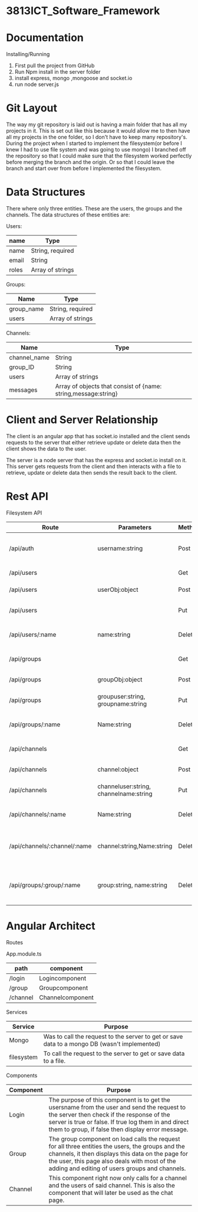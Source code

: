 # 3813ICT_Software_Framework
# Documentation

Installing/Running

1. First pull the project from GitHub
2. Run Npm install in the server folder
3. install express, mongo ,mongoose and socket.io
3. run node server.js

# Git Layout

The way my git repository is laid out is having a main folder that has all my projects in it. This is set out like this because it would allow me to then have all my projects in the one folder, so I don&#39;t have to keep many repository&#39;s. During the project when I started to implement the filesystem(or before I knew I had to use file system and was going to use mongo) I branched off the repository so that I could make sure that the filesystem worked perfectly before merging the branch and the origin. Or so that I could leave the branch and start over from before I implemented the filesystem.

# Data Structures

There where only three entities. These are the users, the groups and the channels. The data structures of these entities are:

Users:

| name | Type |
| --- | --- |
| name | String, required |
| email | String |
| roles | Array of strings |

Groups:

| Name | Type |
| --- | --- |
| group\_name | String, required |
| users | Array of strings |

Channels:

| Name | Type |
| --- | --- |
| channel\_name | String |
| group\_ID | String |
| users | Array of strings |
| messages | Array of objects that consist of {name: string,message:string} |

# Client and Server Relationship

The client is an angular app that has socket.io installed and the client sends requests to the server that either retrieve update or delete data then the client shows the data to the user.

The server is a node server that has the express and socket.io install on it. This server gets requests from the client and then interacts with a file to retrieve, update or delete data then sends the result back to the client.





# Rest API

Filesystem API

| Route | Parameters | Method | Return Values | Purpose |
| --- | --- | --- | --- | --- |
| /api/auth | username:string | Post | userObj:objectsuccess:Boolean | To check if a user exists |
| /api/users |   | Get | userObj:objectsuccess:Boolean | To get all users |
| /api/users | userObj:object | Post | userObj:objectsuccess:boolean | To add a user |
| /api/users |   | Put | userObj:objectsuccess:boolean | To edit a users role |
| /api/users/:name | name:string | Delete | userObj:objectsuccess:boolean | To delete a user |
| /api/groups |   | Get | groupObj:objectsuccess:boolean | To get all groups |
| /api/groups | groupObj:object | Post | groupObj:objectsuccess:boolean | To add a group |
| /api/groups | groupuser:string,  groupname:string | Put | groupObj:objectsuccess:boolean | To add a user to a group |
| /api/groups/:name | Name:string | Delete | groupObj:objectsuccess:boolean | To delete a group |
| /api/channels |   | Get | channelObj:objectsuccess:boolean | To get all channels |
| /api/channels | channel:object | Post | channelObj:objectsuccess:boolean | Add a channel |
| /api/channels | channeluser:string, channelname:string | Put | channelObj:objectsuccess:boolean | Add a user to a channel |
| /api/channels/:name | Name:string | Delete | channelObj:objectsuccess:boolean | To delete a channel |
| /api/channels/:channel/:name | channel:string,Name:string | Delete | channelObj:objectsuccess:boolean | To delete a user from channel |
| /api/groups/:group/:name | group:string, name:string | Delete | channelObj:objectsuccess:boolean | To delete a user from channel |







# Angular Architect

Routes

App.module.ts

| path | component |
| --- | --- |
| /login | Logincomponent |
| /group | Groupcomponent |
| /channel | Channelcomponent |



Services

| Service | Purpose |
| --- | --- |
| Mongo | Was to call the request to the server to get or save data to a mongo DB (wasn&#39;t implemented) |
| filesystem | To call the request to the server to get or save data to a file. |

Components

| Component | Purpose |
| --- | --- |
| Login | The purpose of this component is to get the usersname from the user and send the request to the server then check if the response of the server is true or false. If true log them in and direct them to group, if false then display error message. |
| Group | The group component on load calls the request for all three entities the users, the groups and the channels, it then displays this data on the page for the user, this page also deals with most of the adding and editing of users groups and channels. |
| Channel | This component right now only calls for a channel and the users of said channel. This is also the component that will later be used as the chat page. |
